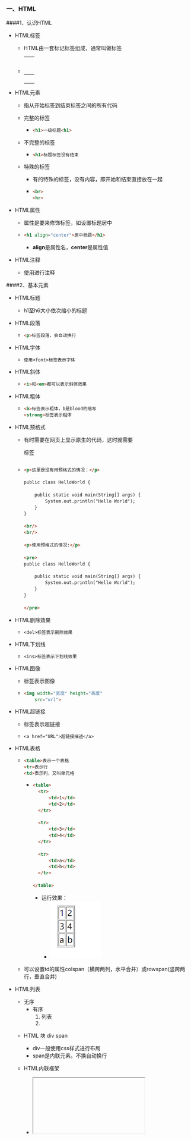 ### 一、HTML

####1、认识HTML

- HTML标签

  - HTML由一套标记标签组成，通常叫做标签

    

  - | <p>  |  <h1>  |
    | :--: | :----: |
    | <br> | <span> |

- HTML元素

  - 指从开始标签到结束标签之间的所有代码

  - 完整的标签

    - ```html
      <h1>一级标题<h1>
      ```

  - 不完整的标签

    - ```html
      <h1>标题标签没有结束
      ```

  - 特殊的标签

    - 有的特殊的标签，没有内容，即开始和结束直接放在一起

    - ```html
      <br>
      <hr>
      ```

- HTML属性

  - 属性是要来修饰标签，如设置标题居中

  - ```html
    <h1 align="center">居中标题</h1>
    ```

    - **align**是属性名，**center**是属性值

- HTML注释

  - 使用<!--  -->进行注释

####2、基本元素

- HTML标题

  - h1至h6大小依次缩小的标题

- HTML段落

  - ```html
    <p>标签段落，会自动换行
    ```

- HTML字体

  - ```
    使用<font>标签表示字体
    ```

- HTML斜体

  - ```HTML
    <i>和<em>都可以表示斜体效果
    ```

- HTML粗体

  - ```html
    <b>标签表示粗体，b是blood的缩写
    <strong>标签表示粗体
    ```

- HTML预格式

  - 有时需要在网页上显示原生的代码，这时就需要<pre>标签

  - ```html
    <p>这里是没有用预格式的情况：</p>
    
    public class HelloWorld {
    
    	public static void main(String[] args) {
    		System.out.println("Hello World");
    	}
    }
    
    <br/>
    <br/>
    
    <p>使用预格式的情况:</p>
    
    <pre>
    public class HelloWorld {
    
    	public static void main(String[] args) {
    		System.out.println("Hello World");
    	}
    }
    
    </pre>
    
    ```

- HTML删除效果

  - ```
    <del>标签表示删除效果
    ```

- HTML下划线

  - ```
    <ins>标签表示下划线效果
    ```

- HTML图像

  - <img >标签表示图像

  - ```html
    <img width="宽度" height="高度"
    	src="url">
    ```

- HTML超链接

  - <a>标签表示超链接

  - ```
    <a href="URL">超链接描述</a>
    ```

- HTML表格

  - ```HTML
    <table>表示一个表格
    <tr>表示行
    <td>表示列，又叫单元格
    ```

    - ```html
      <table>
        <tr>
            <td>1</td>
            <td>2</td>
        </tr>
       
        <tr>
            <td>3</td>
            <td>4</td>
        </tr>
      
        <tr>
            <td>a</td>
            <td>b</td>
        </tr>
       
      </table>
      ```

      - 运行效果：
        - ![1553760159658](assets/1553760159658.png)

  - 可以设置td的属性colspan（横跨两列，水平合并）或rowspan(竖跨两行，垂直合并)

- HTML列表

  - 无序 <ul>
  - 有序 <ol>
  - 列表 <li>

- HTML 块 div span

  - div一般使用css样式进行布局
  - span是内联元素。不换自动换行

- HTML内联框架

  - **<iframe>通过内联框架可以向网页中插入网页**

  - ```html
    <iframe src="http://how2j.cn/" width="600px" height="400px">
    </iframe>
    ```

 #### 3、表单元素

- HTML文本框

- HTML密码框

- HTML表单

- HTML单选框

- HTML多选框

- HTML下拉列表

- 文本域

- HTML普通按钮

- HTML提交按钮

- HTML重置按钮

- HTML图像提交

- HTML按钮

- demo

  ```html
  
  <html>
  <head>
      <meta http-equiv="Content-Type" content="text/html; charset=GBK">
  </head>
  <body>
  
  
  <table width="100%">
      <tbody><tr>
          <td align="right"><font color="#FF0000">*</font>用户名:</td>
          <td><input type="text" size="30"> <font color="red">用户名不得小于3个字符</font></td>
      </tr>
      <tr>
          <td align="right"><font color="#FF0000">*</font>密码:</td>
          <td><input name="text" type="text" size="30"></td>
      </tr>
      <tr>
          <td align="right"><font color="#FF0000">*</font>确认密码:</td>
          <td><input name="text2" type="text" size="30"></td>
      </tr>
      <tr>
          <td align="right"><font color="#FF0000">*</font>Email:</td>
          <td><input name="text3" type="text" size="30"></td>
      </tr>
      <tr>
          <td align="right"><font color="#FF0000">*</font>真实姓名:</td>
          <td><input name="text4" type="text" size="30"></td>
      </tr>
      <tr>
          <td align="right"><font color="#FF0000">*</font>性别:</td>
          <td>
              <select>
                  <option>男</option>
                  <option>女</option>
              </select>
          </td>
      </tr>
      <tr>
          <td align="right"><font color="#FF0000">*</font>生日:</td>
          <td><select name="select">
              <option>1980</option>
              <option>1981</option>
              <option>1982</option>
              <option>1983</option>
              <option>1984</option>
              <option>1985</option>
              <option>1986</option>
              <option>1987</option>
              <option>1988</option>
              <option>1989</option>
              <option>1990</option>
              <option>1991</option>
          </select>
              <select name="select2">
                  <option>1</option>
                  <option>2</option>
                  <option>...</option>
                  <option>12</option>
              </select>
              <select name="select3">
                  <option>1</option>
                  <option>2</option>
                  <option>...</option>
                  <option>31</option>
              </select></td>
      </tr>
      <tr>
          <td align="right"><font color="#FF0000">*</font>手机:</td>
          <td><input name="text7" type="text" size="30"></td>
      </tr>
      <tr>
          <td align="right"><font color="#FF0000">*</font>居住地:</td>
          <td><select name="select4">
              <option>四川省</option>
              <option>河南省</option>
              <option>广东省</option>
              <option>河北省</option>
              <option>黑龙江省</option>
              <option>海南省</option>
              <option>安徽省</option>
              <option>内蒙古省</option>
              <option>广西省</option>
              <option>湖南省</option>
              <option>湖北省</option>
              <option>浙江省</option>
          </select>
              <select name="select5">
                  <option>成都市</option>
                  <option>重庆市</option>
                  <option>...</option>
                  <option>北京市</option>
              </select> <select name="select6">
                  <option>成华区</option>
                  <option>龙泉驿区</option>
                  <option>...</option>
                  <option>金牛区</option>
              </select> <select name="select7">
                  <option>三圣乡</option>
                  <option>星辉路</option>
                  <option>...</option>
                  <option>蜀都大道</option>
              </select></td>
      </tr>
      <tr>
          <td align="right"><font color="#FF0000">*</font>QQ:</td>
          <td><input name="text9" type="text" size="30">
              <br>
              <font size="-1" color="#0099FF">设置我的QQ在线状态</font>
          </td>
      </tr>
      </tbody></table>
  
  
  </body></html>
  ```

####4、HTM

![HTML-DOM](assets/HTML-DOM-1555816327341.png)l DOM



### 二、CSS

#### 1、基础

- 语法

- 选择器
  - 元素选择器
  - id选择器"#"
  - 类选择器

- 注释

- 尺寸

- 文本

- 字体

  - 尺寸

  ```html
  <!
  <html>
  <head>
      <meta charset="UTF-8">
      <meta name="viewport"
            content="width=device-width, user-scalable=no, initial-scale=1.0, maximum-scale=1.0, minimum-scale=1.0">
      <meta http-equiv="X-UA-Compatible" content="ie=edge">
      <title>Document</title>
  </head>
  <body>
      <style>
          p.big{
              font-size: 30%;
          }
          p.small{
              font-size: 50%;
          }
          p.small2{
              font-size: 0.5em;
          }
      </style>
      <p>正常大小</p>
      <p class="big">30%px大小的文字</p>
      <p class="small">50%比例的文字</p>
      <p class="small2">0.5em 等同于50%比例的文字</p>
  </body>
  </html>
  ```

  - 风格

    ```html
    <!
    <html>
    <head>
        <meta charset="UTF-8">
        <meta name="viewport"
              content="width=device-width, user-scalable=no, initial-scale=1.0, maximum-scale=1.0, minimum-scale=1.0">
        <meta http-equiv="X-UA-Compatible" content="ie=edge">
        <title>Document</title>
    </head>
    <body>
        <style>
            p.n{
                font-style: normal;
            }
            p.i{
                font-style: italic;
            }
        </style>
        <p>标准字体</p>
        <p class="n">标准字体</p>
        <p class="i">斜体</p>
    </body>
    </html>
    ```

  - 粗细

    ```html
    <!
    <html>
    <head>
        <meta charset="UTF-8">
        <meta name="viewport"
              content="width=device-width, user-scalable=no, initial-scale=1.0, maximum-scale=1.0, minimum-scale=1.0">
        <meta http-equiv="X-UA-Compatible" content="ie=edge">
        <title>Document</title>
    </head>
    <body>
        <style>
            p.n{
                font-weight: normal;
            }
            p.i{
                font-weight: bold;
            }
        </style>
        <p>标准字体</p>
        <p class="n">标准字体</p>
        <p class="i">粗一点</p>
    </body>
    </html>
    ```

    

- 鼠标样式

  ```html
  <!
  <html>
  <head>
      <meta charset="UTF-8">
      <meta name="viewport"
            content="width=device-width, user-scalable=no, initial-scale=1.0, maximum-scale=1.0, minimum-scale=1.0">
      <meta http-equiv="X-UA-Compatible" content="ie=edge">
      <title>Document</title>
  </head>
  <body>
      <style>
          span{
              cursor: crosshair;
          }
      </style>
      <span>鼠标移动这段文字上，就看到鼠标样式变成了十字架</span>
  </body>
  </html>
  ```

- 表格

  - 表格布局

    ```html
    <!
    <html>
    <head>
        <meta charset="UTF-8">
        <meta name="viewport"
              content="width=device-width, user-scalable=no, initial-scale=1.0, maximum-scale=1.0, minimum-scale=1.0">
        <meta http-equiv="X-UA-Compatible" content="ie=edge">
        <title>Document</title>
    </head>
    <body>
        <style>
            table.t1{
                table-layout: auto;
            }
            table.t2{
                table-layout: fixed;
            }
        </style>
        <table class="t1" border="1" width="100%">
            <tr>
                <td width="10%">abcdefghijklmnopqrstuvwxyz</td>
                <td width="90%">abc</td>
            </tr>
        </table>
        <table class="t2" border="1" width="100%">
            <tr>
                <td width="50px">abcdefghijkrmnopqrstuvwxyz</td>
                <td>abc</td>
            </tr>
        </table>
    </body>
    </html>
    ```

    

  - 表格边框

    ```html
    <!
    <html>
    <head>
        <meta charset="UTF-8">
        <meta name="viewport"
              content="width=device-width, user-scalable=no, initial-scale=1.0, maximum-scale=1.0, minimum-scale=1.0">
        <meta http-equiv="X-UA-Compatible" content="ie=edge">
        <title>Document</title>
    </head>
    <body>
        <style>
            table.t1{
                border-collapse: separate;
            }
            table.t2{
                border-collapse: collapse;
            }
        </style>
        <table class="t1" border="1" width="200px">
            <tr>
                <td width="50%">边框分离</td>
                <td width="50%">边框分离</td>
            </tr>
        </table>
        <table class="t2" border="1" width="200px">
            <tr>
                <td width="50%">边框合并</td>
                <td width="50%">边框合并</td>
            </tr>
        </table>
    </body>
    </html>
    ```

- 边框

  - 边框风格

  ```html
  <!
  <html>
  <head>
      <meta charset="UTF-8">
      <meta name="viewport"
            content="width=device-width, user-scalable=no, initial-scale=1.0, maximum-scale=1.0, minimum-scale=1.0">
      <meta http-equiv="X-UA-Compatible" content="ie=edge">
      <title>Document</title>
  </head>
  <body>
      <style>
          .solid{
              border-style: solid;
          }
          .dotted{
              border-style: dotted;
          }
          .dashed{
              border-style: dashed;
          }
          .double{
              border-style: double;
          }
      </style>
      <div>默认无边框</div><br/>
      <div class="solid">实线边框</div><br/>
      <div class="dashed">点状边框</div><br/>
      <div class="double">双实线边框</div><br/>
  </body>
  </html>
  ```

  - 边框颜色

    ```html
    <!
    <html>
    <head>
        <meta charset="UTF-8">
        <meta name="viewport"
              content="width=device-width, user-scalable=no, initial-scale=1.0, maximum-scale=1.0, minimum-scale=1.0">
        <meta http-equiv="X-UA-Compatible" content="ie=edge">
        <title>Document</title>
    </head>
    <body>
        <style>
            .red {
                border-style: solid;
                border-color: red;
            }
    
        </style>
        <div>默认无边框div</div><br/>
        <div class="red">实线边框</div><br/>
    </body>
    </html>
    ```

    

- 外边框

- 边框模型

- 超链状态

- 隐藏

- css文件

- 优先级

![CSS基础](assets/CSS基础.png)

####2、布局

- 绝对定位
- 相对定位
- 浮动
- 显示方式
- 水平居中
- 左侧固定
- 垂直居中
- 左右固定
- 贴在下方
- 块间空格

![CSS布局](assets/CSS布局.png)

- 练习

  ```html
  <html>
  <head>
      <meta http-equiv="Content-Type" content="text/html; charset=GB2312">
  </head>
  
  <style>
      body{
          font-family:"宋体";
          font-size:13px;
          color:#666666;
          width:643px;
      }
  
      .bold{
          font-weight:bold;
      }
  
      div.topdiv{
          border-bottom-style:solid;
          border-bottom-color:silver;
          border-bottom-width:1px;
          padding-bottom:10px;
          margin-bottom:15px;
      }
      .floatright{
          float:right;
      }
  
      .floatleft{
          float:left;
      }
  
      .show{
          border:1px solid red;
      }
  
      div1{
          border:1px solid green;
      }
  
      a{
          text-decoration: none;
          color:#336699;
      }
      .text{
          color:#333;
      }
  
      div#thirdDiv span{
          color:darkgray;
      }
  
      div.clearLeft{
          clear:left;
      }
  
  </style>
  
  <body>
  <div class="topdiv">
      <img style="margin-right:5px" src="image/1.png">
      <span class="bold">最新动态</span>
      <span  class="floatright" >设置</span>
      <img  style="margin-right:5px" class="floatright" src="image/2.png">
  </div>
  
  
  <div id="left" class="floatleft" style="margin-right:15px">
      <img src="image/4.png"/> <br>
      <br>
      <span style="background-image:url(image/5.png); padding:5px">6551</span>
  </div>
  
  <div id="right" class="floatleft show1">
      <div style="margin-bottom:5px">
          <span>热门回答，来自 机械</span>
          <a href="#">关注话题</a>
          <img src="image/3.png" class="floatright">
      </div>
      <a class="bold">人类史上令人叹为观止的极限精度制造成果有哪些？</a>
      <p class="text"><strong>Vincent Fu</strong>, Materials Science, PhD</p>
      <img class="floatleft" src="image/6.png"/>
      <div  class="floatleft text" style="line-height:170%;margin-left:15px;width:367px">
  
      说到精度，就不得不提在材料学中最重要的一个方面：表征。要项研究一种材料性能，握在手里把玩时远远不够的，就算你拿出放大镜离近了看，也只能看到表面的一些坑坑洼洼，
      而为了知晓一种材料的纤维结构，科学家至少要下到纳米级（放大千倍），如果要获得更深...
  
      <a href="">显示全部 </a>
      <br>
      &nbsp;
  </div>
  
  <div id="thirdDiv">
      <img src="image/7.png">
      <span>关注问题</span>
      <img src="image/8.png">
      <span>867条评论</span>
      <img src="image/9.png">
      <span>作者保留权利</span>
  </div>
  </div>
  <div class="clearLeft" >
  </div>
  <div id="bottom" style="margin-top:20px;border-top-style:solid;border-top-width:1px;border-top-color:#ddd">
  </div>
  
  
  </body>
  </html>
  ```

  

### 三、JavaScript

![JavaScript](assets/JavaScript.png)

#### 1、语言基础

- script标签
- 注释
- 变量
- 调试方法
- 基本数据类型
- 函数
- 作用域
- 事件
- 算数运行符
- 逻辑运算符
- 条件运算符
- 条件语句
- 循环语句
- 错误处理

![JavaScript语言基础](assets/JavaScript语言基础-1555830116415.png)



#### 2、对象

- 数字
- 字符串
- 数组
- 日期
- Math
- 自定义对象

![JavaScript对象](assets/JavaScript对象.png)

#### 3、BOM（Browser Object Model）

- Window

- Navigator

- Screen

- History

- Location

- 弹出框

- 计时器

  ![BOM](assets/BOM-1555829985547.png)

  

